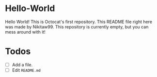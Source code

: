 # Hello-World
Hello World! This is Octocat's first repository. This README file right here was made by Nikitaw99. This repository is currently empty, but you can mess around with it!

# Todos
- [ ] Add a file.
- [ ] Edit `README.md`
